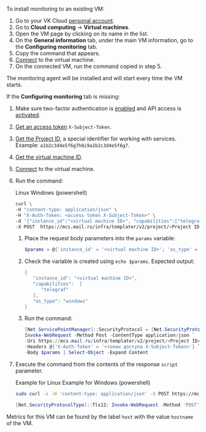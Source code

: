 To install monitoring to an existing VM:

1. Go to your VK Cloud [personal account](https://msk.cloud.vk.com/app/en).
1. Go to **Cloud computing** → **Virtual machines**.
1. Open the VM page by clicking on its name in the list.
1. On the **General information** tab, under the main VM information, go to the **Configuring monitoring** tab.
1. Copy the command that appears.
1. [Connect](/en/computing/iaas/service-management/vm/vm-connect/) to the virtual machine.
1. On the connected VM, run the command copied in step 5.

The monitoring agent will be installed and will start every time the VM starts.

If the **Configuring monitoring** tab is missing:

1. Make sure two-factor authentication is [enabled](/en/tools-for-using-services/vk-cloud-account/service-management/account-manage/manage-2fa) and API access is [activated](/en/tools-for-using-services/api/rest-api/enable-api).
1. [Get an access token](/en/tools-for-using-services/api/rest-api/case-keystone-token "change-lang") `X-Subject-Token`.
1. [Get the Project ID](/en/tools-for-using-services/api/rest-api/endpoints#getting_project_id), a special identifier for working with services. Example: `a1b2c3d4e5f6g7h8i9a1b2c3d4e5f6g7`.
1. [Get the virtual machine ID](/en/computing/iaas/service-management/vm/vm-manage#getting_a_virtual_machine_id).
1. [Connect](/en/computing/iaas/service-management/vm/vm-connect/) to the virtual machine.
1. Run the command:

   <tabs>
   <tablist>
   <tab>Linux</tab>
   <tab>Windows (powershell)</tab>
   </tablist>
   <tabpanel>

   ```bash
   curl \
   -H "content-type: application/json" \
   -H "X-Auth-Token: <access token X-Subject-Token>" \
   -d '{"instance_id":"<virtual machine ID>", "capabilities":["telegraf"], "os_type":"linux"}' \
   -X POST  https://mcs.mail.ru/infra/templater/v2/project/<Project ID>/link
   ```

   </tabpanel>
   <tabpanel>

   1. Place the request body parameters into the `params` variable:

      ```powershell
      $params = @{'instance_id' = '<virtual machine ID>'; 'os_type' = 'windows'; 'capabilities' = @('telegraf')} | convertto-json
      ```

   1. Check the variable is created using `echo $params`. Expected output:

      ```powershell
      {
         "instance_id": "<virtual machine ID>",
         "capabilities":  [
            "telegraf"
         ],
         "os_type": "windows"
      }
      ```

   1. Run the command:

      ```powershell
      [Net.ServicePointManager]::SecurityProtocol = [Net.SecurityProtocolType]::Tls12; `
      Invoke-WebRequest -Method Post -ContentType application/json `
      -Uri https://mcs.mail.ru/infra/templater/v2/project/<Project ID>/link `
      -Headers @{'X-Auth-Token' = '<токен доступа X-Subject-Token>'} `
      -Body $params | Select-Object -Expand Content
      ```

   </tabpanel>
   </tabs>

1. Execute the command from the contents of the response `script` parameter.

   <tabs>
   <tablist>
   <tab>Example for Linux</tab>
   <tab>Example for Windows (powershell)</tab>
   </tablist>
   <tabpanel>

   ```bash
   sudo curl -s -H 'content-type: application/json' -X POST https://mcs.mail.ru/infra/templater/v2/project/<Project ID>/link/XXXXUm5Yb33LJ7otcPnWSUXXXXXXXXXX/instance/<virtual machine ID> | sudo bash
   ```

   </tabpanel>
   <tabpanel>

   ```powershell
   [Net.SecurityProtocolType]::Tls12; Invoke-WebRequest -Method 'POST' -Headers @{'Content-Type' = 'application/json'} -Uri https://mcs.mail.ru/infra/templater/v2/project/<Project ID>/link/XXXXUm5Yb33LJ7otcPnWSUXXXXXXXXXX/instance/<virtual machine ID> | iex
   ```

   </tabpanel>
   </tabs>

<info>

Metrics for this VM can be found by the label `host` with the value `hostname` of the VM.

</info>
